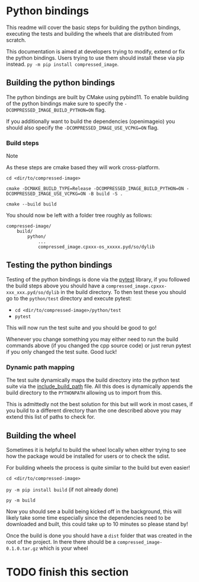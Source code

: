 # Python bindings

This readme will cover the basic steps for building the python bindings,
executing the tests and building the wheels that are distributed from scratch.

This documentation is aimed at developers trying to modify, extend or fix the python bindings. Users trying to use them should install these via pip instead.
`py -m pip install compressed_image`.

## Building the python bindings

The python bindings are built by CMake using pybind11. To enable building of the python bindings make sure to specify the `-DCOMPRESSED_IMAGE_BUILD_PYTHON=ON` flag. 

If you additionally want to build the dependencies (openimageio) you should also specify the `-DCOMPRESSED_IMAGE_USE_VCPKG=ON` flag.

### Build steps

> [!NOTE]
> As these steps are cmake based they will work cross-platform.

`cd <dir/to/compressed-image>`

`cmake -DCMAKE_BUILD_TYPE=Release -DCOMPRESSED_IMAGE_BUILD_PYTHON=ON -DCOMPRESSED_IMAGE_USE_VCPKG=ON -B build -S .`

`cmake --build build`

You should now be left with a folder tree roughly as follows:

```
compressed-image/
    build/
        python/
            ...
            compressed_image.cpxxx-os_xxxxx.pyd/so/dylib
```

## Testing the python bindings

Testing of the python bindings is done via the [pytest](https://pypi.org/project/pytest/) library, if you followed the build steps above you should have a `compressed_image.cpxxx-xxx_xxx.pyd/so/dylib` in the build directory. To then test these you should go to the `python/test` directory and execute pytest:

- `cd <dir/to/compressed-image>/python/test`
- `pytest`

This will now run the test suite and you should be good to go!

Whenever you change something you may either need to run the build commands above (if you changed the cpp source code) or just rerun pytest if you only changed the test suite. Good luck! 

### Dynamic path mapping

The test suite dynamically maps the build directory into the python test suite via the [include_build_path](./test/include_build_path.py) file. All this does is dynamically appends the build directory to the `PYTHONPATH` allowing us to import from this.

This is admittedly not the best solution for this but will work in most cases, if you build to a different directory than the one described above you may extend this list of paths to check for.

## Building the wheel

Sometimes it is helpful to build the wheel locally when either trying to see how the package would be installed for users or to check the sdist.

For building wheels the process is quite similar to the build but even easier!

`cd <dir/to/compressed-image>`

`py -m pip install build` (if not already done)

`py -m build`

Now you should see a build being kicked off in the background, this will likely take some time especially since the dependencies need to be downloaded and built, this could take up to 10 minutes so please stand by!

Once the build is done you should have a `dist` folder that was created in the root of the project. In there there should be a `compressed_image-0.1.0.tar.gz` which is your wheel
# TODO finish this section